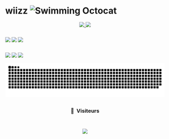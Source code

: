  # wiizz  <img src="http://i.imgur.com/Cj4rMrS.gif" height="40" alt="Swimming Octocat" title="G_Corporation">

 <p align="center">
  <a href="https://www.youtube.com/watch?v=dQw4w9WgXcQ">
    <img height="180em" src="https://github-readme-stats-eight-theta.vercel.app/api?username=wiizzdev&show_icons=true&theme=react&include_all_commits=true&locale=fr"/>
      <img height="180em" src="https://github-readme-stats.vercel.app/api/top-langs/?username=dhz542165&theme=react"/>
  </a>
</p>
  
  ##
 
<div> 
   <img src="https://img.shields.io/badge/Lua-2C2D72?style=for-the-badge&logo=lua&logoColor=white" target="_blank">
  <img src="https://img.shields.io/badge/MySQL-00000F?style=for-the-badge&logo=mysql&logoColor=white" target="_blank">
   <img src="https://img.shields.io/badge/JavaScript-F7DF1E?style=for-the-badge&logo=javascript&logoColor=black" target="_blank">
</div>
  
  ##
 
<div> 
  <a href="https://www.youtube.com/channel/UCzQJfF4N7fvi66EkRJvjwOQ" target="_blank"><img src="https://img.shields.io/badge/YouTube-FF0000?style=for-the-badge&logo=youtube&logoColor=white" target="_blank"></a>
  <a href="https://discord.gg/VpYP58ZjmD" target="_blank"><img src="https://img.shields.io/badge/Discord-7289DA?style=for-the-badge&logo=discord&logoColor=white" target="_blank"></a> 
  <a href="https://www.paypal.me/pierrehoulliere" target="_blank"><img src="https://img.shields.io/badge/PayPal-00457C?style=for-the-badge&logo=paypal&logoColor=white" target="_blank"></a> 
  
  ![Snake animation](https://github.com/wiizzdev/wiizzdev/blob/main/workflows/games_snake.svg)
</div>

  ##
 
 ### <p align="center">👀 &nbsp;Visiteurs</p>
<br>
<p align="center">
  <img height="40em" src="https://profile-counter.glitch.me/wiizzdev/count.svg" />
</p>
